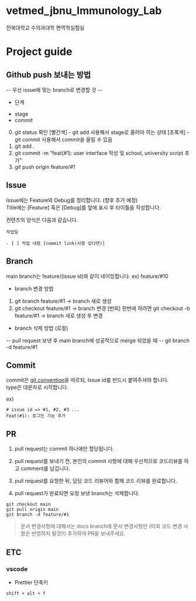 # vetmed_jbnu_Immunology_Lab
전북대학교 수의과대학 면역학실험실

# Project guide

## Github push 보내는 방법

-- 우선 issue에 맞는 branch로 변경할 것 --

* 단계
 - stage
 - commit

0. git status 확인
 [빨간색] - git add 사용해서 stage로 올려야 하는 상태
 [초록색] - git commit 사용해서 commit을 올릴 수 있음
1. git add .
2. git commit -m "feat(#1): user interface 작성 및 school, university script 추가"
3. git push origin feature/#1

## Issue

Issue에는 Feature와 Debug를 정리합니다. (향후 추가 예정)\
Title에는 [Feature] 혹은 [Debug]를 앞에 표시 후 타이틀을 작성합니다.

컨텐츠의 양식은 다음과 같습니다.

```plain
작업일

- [ ] 작업 내용 [commit link(사항 있다면)]
```

## Branch

main branch는 feature/(issue id)와 같이 네이밍합니다. ex) feature/#10

* branch 변경 방법

1. git branch feature/#1  -> branch 새로 생성
2. git checkout feature/#1  -> branch 변경
[번외] 한번에 하려면
git checkout -b feature/#1  -> branch 새로 생성 후 변경

* branch 삭제 방법 (로컬)

-- pull request 보낸 후 main branch에 성공적으로 merge 되었을 때 --
git branch -d feature/#1

## Commit

commit은 [git convention](https://www.conventionalcommits.org/en/v1.0.0/)을 따르되, Issue id를 반드시 붙여주셔야 합니다.\
type은 대문자로 시작합니다.

ex)

```plain
# issue id => #1, #2, #3 ...
Feat(#1): 로그인 기능 추가
```

## PR

1. pull request는 commit 하나에만 할당됩니다.

2. pull request를 보내기 전, 본인의 commit 사항에 대해 우선적으로 코드리뷰를 하고 comment를 남깁니다.

3. pull request를 요청한 뒤, 담당 코드 리뷰어와 함께 코드 리뷰를 완료합니다.

4. pull request가 완료되면 요청 보낸 branch는 삭제합니다.

```console
git checkout main
git pull origin main
git branch -d feature/#1
```

> 문서 변경사항에 대해서는 docs branch에 문서 변경사항만 (이외 코드 변경 사항은 반영하지 말것!!) 추가하여 PR을 보내주세요.

## ETC

### vscode

* Prettier 단축키

``` plain
shift + alt + f
```
